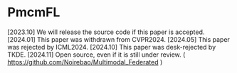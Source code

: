 # PmcmFL

[2023.10] We will release the source code if this paper is accepted.
[2024.01] This paper was withdrawn from CVPR2024.
[2024.05] This paper was rejected by ICML2024.
[2024.10] This paper was desk-rejected by TKDE.
[2024.11] Open source, even if it is still under review. ( https://github.com/Noirebao/Multimodal_Federated )


